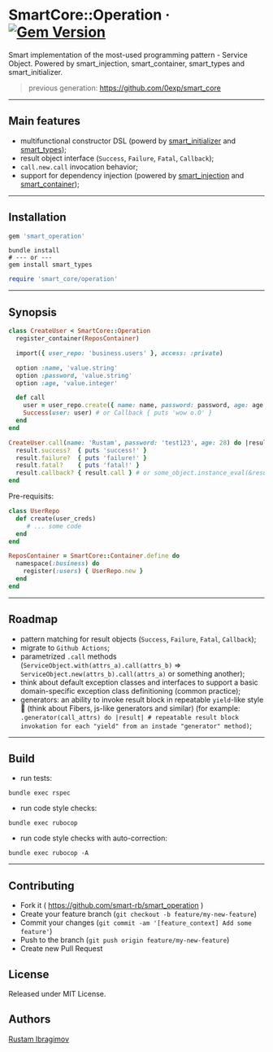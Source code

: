 # SmartCore::Operation &middot; [![Gem Version](https://badge.fury.io/rb/smart_operation.svg)](https://badge.fury.io/rb/smart_operation)

Smart implementation of the most-used programming pattern - Service Object. Powered by smart_injection, smart_container, smart_types and smart_initializer.

> previous generation: https://github.com/0exp/smart_core

---

## Main features

- multifunctional constructor DSL (powerd by [smart_initializer](https://github.com/smart-rb/smart_initializer) and [smart_types](https://github.com/smart-rb/smart_types));
- result object interface (`Success`, `Failure`, `Fatal`, `Callback`);
- `call.new.call` invocation behavior;
- support for dependency injection (powered by [smart_injection](https://github.com/smart-rb/smart_injection) and [smart_container](https://github.com/smart-rb/smart_container));

---

## Installation

```ruby
gem 'smart_operation'
```

```shell
bundle install
# --- or ---
gem install smart_types
```

```ruby
require 'smart_core/operation'
```

---

## Synopsis

```ruby
class CreateUser < SmartCore::Operation
  register_container(ReposContainer)

  import({ user_repo: 'business.users' }, access: :private)

  option :name, 'value.string'
  option :password, 'value.string'
  option :age, 'value.integer'

  def call
    user = user_repo.create({ name: name, password: password, age: age })
    Success(user: user) # or Callback { puts 'wow o.O' }
  end
end

CreateUser.call(name: 'Rustam', password: 'test123', age: 28) do |result|
  result.success?  { puts 'success!' }
  result.failure?  { puts 'failure!' }
  result.fatal?    { puts 'fatal!' }
  result.callback? { result.call } # or some_object.instance_eval(&result.callback)
end
```

Pre-requisits:

```ruby
class UserRepo
  def create(user_creds)
     # ... some code
  end
end

ReposContainer = SmartCore::Container.define do
  namespace(:business) do
    register(:users) { UserRepo.new }
  end
end
```

---

## Roadmap

- pattern matching for result objects (`Success`, `Failure`, `Fatal`, `Callback`);
- migrate to `Github Actions`;
- parametrized `.call` methods (`ServiceObject.with(attrs_a).call(attrs_b)` => `ServiceObject.new(attrs_b).call(attrs_a)` or something another);
- think about default exception classes and interfaces to support a basic domain-specific exception class definitioning (common practice);
- generators: an ability to invoke result block in repeatable `yield`-like style :thinking: (think about Fibers, js-like generators and similar) (for example: `.generator(call_attrs) do |result| # repeatable result block invokation for each "yield" from an instade "generator" method)`;

---

## Build

- run tests:

```shell
bundle exec rspec
```

- run code style checks:

```shell
bundle exec rubocop
```

- run code style checks with auto-correction:

```shell
bundle exec rubocop -A
```

---

## Contributing

- Fork it ( https://github.com/smart-rb/smart_operation )
- Create your feature branch (`git checkout -b feature/my-new-feature`)
- Commit your changes (`git commit -am '[feature_context] Add some feature'`)
- Push to the branch (`git push origin feature/my-new-feature`)
- Create new Pull Request

## License

Released under MIT License.

## Authors

[Rustam Ibragimov](https://github.com/0exp)
